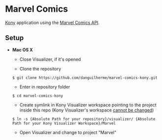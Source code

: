 # Marvel Comics
[Kony](http://www.kony.com/) application using the [Marvel Comics API](http://developer.marvel.com/).

## Setup
* **Mac OS X**
  * Close Visualizer, if it's opened

  * Clone the repository
  
  `$ git clone https://github.com/danguilherme/marvel-comics-kony.git`

  * Enter in repository folder
  
  `$ cd marvel-comics-kony`
  
  * Create symlink in Kony Visualizer workspace pointing to the project inside this repo (Kony Visualizer's workspace [cannot be changed](https://www.linkedin.com/grp/post/4981807-6012212004817752065))
  
  `$ ln -s {Absolute Path for your repository}/visualizer/ {Absolute Path for your Kony Visualizer Workspace}/Marvel`
  
  * Open Visualizer and change to project "Marvel"